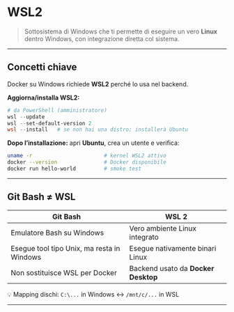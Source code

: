 # WSL2

> Sottosistema di Windows che ti permette di eseguire un vero **Linux** dentro Windows, con integrazione diretta col sistema.

---

## Concetti chiave

Docker su Windows richiede **WSL2** perché lo usa nel backend.

**Aggiorna/installa WSL2:**

```powershell
# da PowerShell (amministratore)
wsl --update
wsl --set-default-version 2
wsl --install   # se non hai una distro; installerà Ubuntu
```

**Dopo l’installazione:** apri **Ubuntu**, crea un utente e verifica:

```bash
uname -r                       # kernel WSL2 attivo
docker --version               # Docker disponibile
docker run hello-world         # smoke test
```

---

## Git Bash ≠ WSL

| Git Bash                                   | WSL 2                               |
|--------------------------------------------|-------------------------------------|
| Emulatore Bash su Windows                  | Vero ambiente Linux integrato       |
| Esegue tool tipo Unix, ma resta in Windows | Esegue nativamente binari Linux     |
| Non sostituisce WSL per Docker             | Backend usato da **Docker Desktop** |

💡 Mapping dischi: `C:\...` in Windows ↔︎ `/mnt/c/...` in WSL

---
